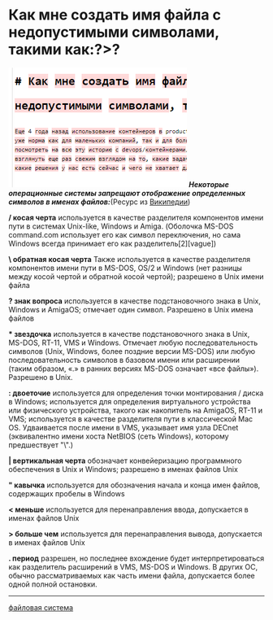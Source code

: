 # Как мне создать имя файла с недопустимыми символами, такими как:?>?
![](/images/59a0be60e7955067438bb29c0bed7133)
**_Некоторые операционные системы запрещают отображение определенных символов в именах файлов:_**(Ресурс из [Википедии](http://en.wikipedia.org/wiki/Filename))

**/ косая черта** используется в качестве разделителя компонентов имени пути в системах Unix-like, Windows и Amiga. (Оболочка MS-DOS command.com использует его как символ переключения, но сама Windows всегда принимает его как разделитель\[2\]\[vague\])

**\\ обратная косая черта** Также используется в качестве разделителя компонентов имени пути в MS-DOS, OS/2 и Windows (нет разницы между косой чертой и обратной косой чертой); разрешено в Unix имени файла

**? знак вопроса** используется в качестве подстановочного знака в Unix, Windows и AmigaOS; отмечает один символ. Разрешено в Unix имена файлов

**\* звездочка** используется в качестве подстановочного знака в Unix, MS-DOS, RT-11, VMS и Windows. Отмечает любую последовательность символов (Unix, Windows, более поздние версии MS-DOS) или любую последовательность символов в базовом имени или расширении (таким образом, «.» в ранних версиях MS-DOS означает «все файлы»). Разрешено в Unix.

**: двоеточие** используется для определения точки монтирования / диска в Windows; используется для определения виртуального устройства или физического устройства, такого как накопитель на AmigaOS, RT-11 и VMS; используется в качестве разделителя пути в классической Mac OS. Удваивается после имени в VMS, указывает имя узла DECnet (эквивалентно имени хоста NetBIOS (сеть Windows), которому предшествует "\\".)

**| вертикальная черта** обозначает конвейеризацию программного обеспечения в Unix и Windows; разрешено в именах файлов Unix

**" кавычка** используется для обозначения начала и конца имен файлов, содержащих пробелы в Windows

**< меньше** используется для перенаправления ввода, допускается в именах файлов Unix

**\> больше чем** используется для перенаправления вывода, допускается в именах файлов Unix

**. период** разрешен, но последнее вхождение будет интерпретироваться как разделитель расширений в VMS, MS-DOS и Windows. В других ОС, обычно рассматриваемых как часть имени файла, допускается более одной полной остановки.
**********
[файловая система](/tags/%D1%84%D0%B0%D0%B9%D0%BB%D0%BE%D0%B2%D0%B0%D1%8F%20%D1%81%D0%B8%D1%81%D1%82%D0%B5%D0%BC%D0%B0.md)
